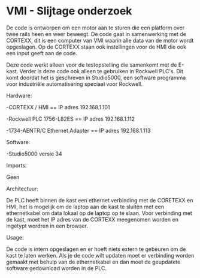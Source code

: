 # VMI - Slijtage onderzoek
De code is ontworpen om een motor aan te sturen die een platform over twee rails heen en weer beweegt. De code gaat in samenwerking met de CORTEXX, dit is een computer van VMI waarin alle data van de motor wordt opgeslagen. Op de CORTEXX staan ook instellingen voor de HMI die ook een input geeft aan de code.

Deze code werkt alleen voor de testopstelling die samenkomt met de E-kast. Verder is deze code ook alleen te gebruiken in Rockwell PLC's. Dit komt doordat het is geschreven in Studio5000, een software programma voor industriële automatisering speciaal voor Rockwell.

Hardware:

-CORTEXX / HMI == IP adres 192.168.1.101 

-Rockwell PLC 1756-L82ES == IP adres 192.168.1.112

-1734-AENTR/C Ethernet Adapter == IP adres 192.168.1.113

Software:

-Studio5000 versie 34

Imports:

Geen

Architectuur:

De PLC heeft binnen de kast een ethernet verbinding met de CORETEXX en HMI, het is mogelijk om de laptop aan de kast te sluiten met een ethernetkabel om data lokaal op de laptop op te slaan. Voor verbinding met de kast, moet het IP adres van de CORTEXX meegenomen worden en ingetypt wordren in een browser.

Usage:

De code is intern opgeslagen en er hoeft niets extern te gebeuren om de kast te laten werken. Als je de code wilt updaten moet er verbinding worden gemaakt met behulp van de ethernetkabel en dan moet de geupdatete software gedownload worden in de PLC.

